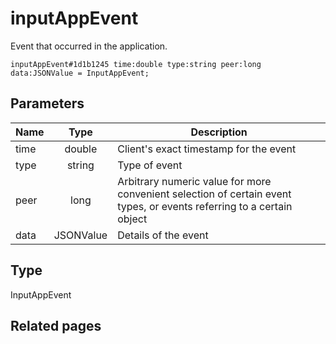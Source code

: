 # inputAppEvent
Event that occurred in the application.

```
inputAppEvent#1d1b1245 time:double type:string peer:long data:JSONValue = InputAppEvent;
```

## Parameters
| Name | Type | Description |
| ---- | :----: | ----------- |
| time | double | Client's exact timestamp for the event |
| type | string | Type of event |
| peer | long | Arbitrary numeric value for more convenient selection of certain event types, or events referring to a certain object |
| data | JSONValue | Details of the event |


## Type
InputAppEvent

## Related pages
